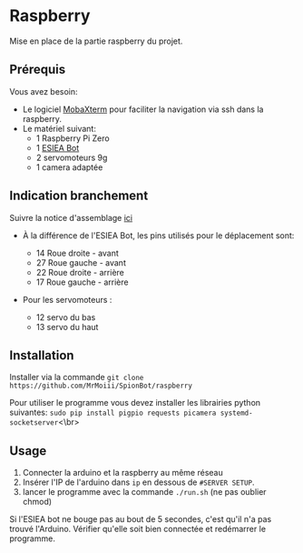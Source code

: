 # Raspberry
Mise en place de la partie raspberry du projet.

## Prérequis
Vous avez besoin:
* Le logiciel [MobaXterm](https://mobaxterm.mobatek.net/) pour faciliter la navigation via ssh dans la raspberry.
* Le matériel suivant:
  * 1 Raspberry Pi Zero
  * 1 [ESIEA Bot](https://esieabot.esiea.fr/fr/home-fr/)
  * 2 servomoteurs 9g
  * 1 camera adaptée

## Indication branchement
Suivre la notice d'assemblage [ici](https://esieabot.esiea.fr/fr/documentation-fr/)

* À la différence de l'ESIEA Bot, les pins utilisés pour le déplacement sont:
  * 14 Roue droite - avant
  * 27 Roue gauche - avant
  * 22 Roue droite - arrière
  * 17 Roue gauche - arrière

* Pour les servomoteurs :
  * 12 servo du bas
  * 13 servo du haut
  
## Installation
Installer via la commande ```git clone https://github.com/MrMoiii/SpionBot/raspberry```<br />

Pour utiliser le programme vous devez installer les librairies python suivantes:
```sudo pip install pigpio requests picamera systemd-socketserver```<\br>
 
## Usage

1. Connecter la arduino et la raspberry au même réseau<br />
2. Insérer l'IP de l'arduino dans ```ip``` en dessous de ```#SERVER SETUP```. <br />
3. lancer le programme avec la commande ```./run.sh``` (ne pas oublier chmod)<br />

Si l'ESIEA bot ne bouge pas au bout de 5 secondes, c'est qu'il n'a pas trouvé l'Arduino. Vérifier qu'elle soit bien connectée et redémarrer le programme.

